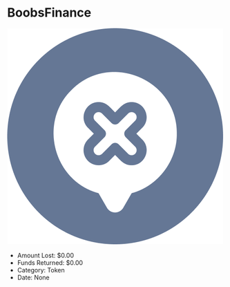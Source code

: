 # BoobsFinance
![BoobsFinance](/rektimages/BoobsFinance.png)
- Amount Lost: $0.00
- Funds Returned: $0.00
- Category: Token
- Date: None




